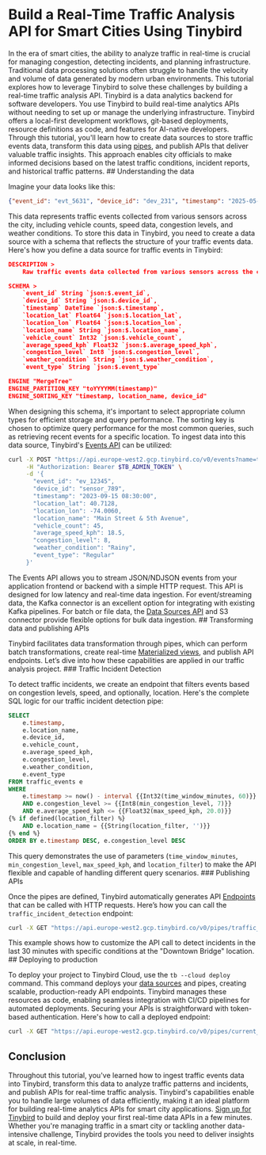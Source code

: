 # Build a Real-Time Traffic Analysis API for Smart Cities Using Tinybird

In the era of smart cities, the ability to analyze traffic in real-time is crucial for managing congestion, detecting incidents, and planning infrastructure. Traditional data processing solutions often struggle to handle the velocity and volume of data generated by modern urban environments. This tutorial explores how to leverage Tinybird to solve these challenges by building a real-time traffic analysis API. Tinybird is a data analytics backend for software developers. You use Tinybird to build real-time analytics APIs without needing to set up or manage the underlying infrastructure. Tinybird offers a local-first development workflows, git-based deployments, resource definitions as code, and features for AI-native developers. Through this tutorial, you'll learn how to create data sources to store traffic events data, transform this data using [pipes](https://www.tinybird.co/docs/forward/work-with-data/pipes), and publish APIs that deliver valuable traffic insights. This approach enables city officials to make informed decisions based on the latest traffic conditions, incident reports, and historical traffic patterns. ## Understanding the data

Imagine your data looks like this:

```json
{"event_id": "evt_5631", "device_id": "dev_231", "timestamp": "2025-05-12 09:08:54", "location_lat": 3872859.131, "location_lon": 3872699.431, "location_name": "North Bridge", "vehicle_count": 41, "average_speed_kph": 51, "congestion_level": 2, "weather_condition": "Cloudy", "event_type": "Rush Hour"}
```

This data represents traffic events collected from various sensors across the city, including vehicle counts, speed data, congestion levels, and weather conditions. To store this data in Tinybird, you need to create a data source with a schema that reflects the structure of your traffic events data. Here's how you define a data source for traffic events in Tinybird:

```json
DESCRIPTION >
    Raw traffic events data collected from various sensors across the city

SCHEMA >
    `event_id` String `json:$.event_id`,
    `device_id` String `json:$.device_id`,
    `timestamp` DateTime `json:$.timestamp`,
    `location_lat` Float64 `json:$.location_lat`,
    `location_lon` Float64 `json:$.location_lon`,
    `location_name` String `json:$.location_name`,
    `vehicle_count` Int32 `json:$.vehicle_count`,
    `average_speed_kph` Float32 `json:$.average_speed_kph`,
    `congestion_level` Int8 `json:$.congestion_level`,
    `weather_condition` String `json:$.weather_condition`,
    `event_type` String `json:$.event_type`

ENGINE "MergeTree"
ENGINE_PARTITION_KEY "toYYYYMM(timestamp)"
ENGINE_SORTING_KEY "timestamp, location_name, device_id"
```

When designing this schema, it's important to select appropriate column types for efficient storage and query performance. The sorting key is chosen to optimize query performance for the most common queries, such as retrieving recent events for a specific location. To ingest data into this data source, Tinybird's [Events API](https://www.tinybird.co/docs/forward/get-data-in/events-api) can be utilized:

```bash
curl -X POST "https://api.europe-west2.gcp.tinybird.co/v0/events?name=traffic_events" \
     -H "Authorization: Bearer $TB_ADMIN_TOKEN" \
     -d '{
       "event_id": "ev_12345",
       "device_id": "sensor_789",
       "timestamp": "2023-09-15 08:30:00",
       "location_lat": 40.7128,
       "location_lon": -74.0060,
       "location_name": "Main Street & 5th Avenue",
       "vehicle_count": 45,
       "average_speed_kph": 18.5,
       "congestion_level": 8,
       "weather_condition": "Rainy",
       "event_type": "Regular"
     }'
```

The Events API allows you to stream JSON/NDJSON events from your application frontend or backend with a simple HTTP request. This API is designed for low latency and real-time data ingestion. For event/streaming data, the Kafka connector is an excellent option for integrating with existing Kafka pipelines. For batch or file data, the [Data Sources API](https://www.tinybird.co/docs/api-reference/datasource-api) and S3 connector provide flexible options for bulk data ingestion. ## Transforming data and publishing APIs

Tinybird facilitates data transformation through pipes, which can perform batch transformations, create real-time [Materialized views](https://www.tinybird.co/docs/forward/work-with-data/optimize/materialized-views), and publish API endpoints. Let’s dive into how these capabilities are applied in our traffic analysis project. ### Traffic Incident Detection

To detect traffic incidents, we create an endpoint that filters events based on congestion levels, speed, and optionally, location. Here's the complete SQL logic for our traffic incident detection pipe:

```sql
SELECT
    e.timestamp,
    e.location_name,
    e.device_id,
    e.vehicle_count,
    e.average_speed_kph,
    e.congestion_level,
    e.weather_condition,
    e.event_type
FROM traffic_events e
WHERE 
    e.timestamp >= now() - interval {{Int32(time_window_minutes, 60)}} minute
    AND e.congestion_level >= {{Int8(min_congestion_level, 7)}}
    AND e.average_speed_kph <= {{Float32(max_speed_kph, 20.0)}}
{% if defined(location_filter) %}
    AND e.location_name = {{String(location_filter, '')}}
{% end %}
ORDER BY e.timestamp DESC, e.congestion_level DESC
```

This query demonstrates the use of parameters (`time_window_minutes`, `min_congestion_level`, `max_speed_kph`, and `location_filter`) to make the API flexible and capable of handling different query scenarios. ### Publishing APIs

Once the pipes are defined, Tinybird automatically generates API [Endpoints](https://www.tinybird.co/docs/forward/work-with-data/publish-data/endpoints) that can be called with HTTP requests. Here’s how you can call the `traffic_incident_detection` endpoint:

```bash
curl -X GET "https://api.europe-west2.gcp.tinybird.co/v0/pipes/traffic_incident_detection.json?token=$TB_ADMIN_TOKEN&time_window_minutes=30&min_congestion_level=8&max_speed_kph=15.0&location_filter=Downtown+Bridge"
```

This example shows how to customize the API call to detect incidents in the last 30 minutes with specific conditions at the "Downtown Bridge" location. ## Deploying to production

To deploy your project to Tinybird Cloud, use the `tb --cloud deploy` command. This command deploys your [data sources](https://www.tinybird.co/docs/forward/get-data-in/data-sources) and pipes, creating scalable, production-ready API endpoints. Tinybird manages these resources as code, enabling seamless integration with CI/CD pipelines for automated deployments. Securing your APIs is straightforward with token-based authentication. Here's how to call a deployed endpoint:

```bash
curl -X GET "https://api.europe-west2.gcp.tinybird.co/v0/pipes/current_traffic_conditions.json?token=$TB_ADMIN_TOKEN"
```


## Conclusion

Throughout this tutorial, you've learned how to ingest traffic events data into Tinybird, transform this data to analyze traffic patterns and incidents, and publish APIs for real-time traffic analysis. Tinybird's capabilities enable you to handle large volumes of data efficiently, making it an ideal platform for building real-time analytics APIs for smart city applications. [Sign up for Tinybird](https://cloud.tinybird.co/signup) to build and deploy your first real-time data APIs in a few minutes. Whether you're managing traffic in a smart city or tackling another data-intensive challenge, Tinybird provides the tools you need to deliver insights at scale, in real-time.